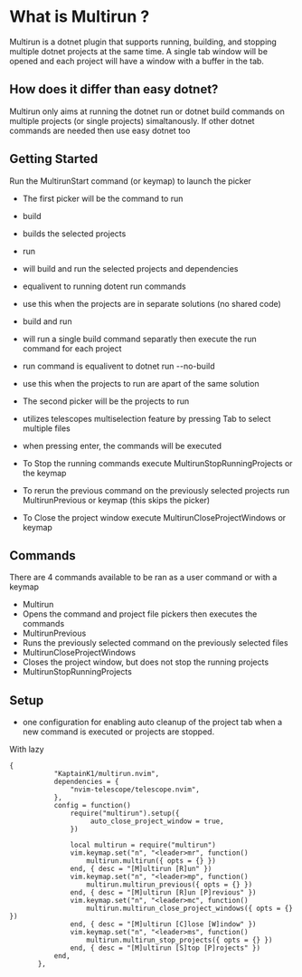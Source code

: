 # What is Multirun ?
Multirun is a dotnet plugin that supports running, building, and stopping multiple dotnet projects at the same time. A single tab window will be opened and each project will have a window with a buffer in the tab.

## How does it differ than easy dotnet?
Multirun only aims at running the dotnet run or dotnet build commands on multiple projects (or single projects) simaltanously. If other dotnet commands are needed then use easy dotnet too

## Getting Started
Run the MultirunStart command (or keymap) to launch the picker
 - The first picker will be the command to run
  - build
   - builds the selected projects
  - run
   - will build and run the selected projects and dependencies
   - equalivent to running dotent run commands
   - use this when the projects are in separate solutions (no shared code)
  - build and run
   - will run a single build command separatly then execute the run command for each project
   - run command is equalivent to dotnet run --no-build
   - use this when the projects to run are apart of the same solution

 - The second picker will be the projects to run
  - utilizes telescopes multiselection feature by pressing Tab to select multiple files
  - when pressing enter, the commands will be executed

- To Stop the running commands execute MultirunStopRunningProjects or the keymap
- To rerun the previous command on the previously selected projects run MultirunPrevious or keymap (this skips the picker)
- To Close the project window execute MultirunCloseProjectWindows or keymap

## Commands
There are 4 commands available to be ran as a user command or with a keymap
- Multirun
 - Opens the command and project file pickers then executes the commands
- MultirunPrevious
 - Runs the previously selected command on the previously selected files
- MultirunCloseProjectWindows
 - Closes the project window, but does not stop the running projects
- MultirunStopRunningProjects

## Setup
 - one configuration for enabling auto cleanup of the project tab when a new command is executed or projects are stopped.

 With lazy
 ```nvim
{
			"KaptainK1/multirun.nvim",
			dependencies = {
				"nvim-telescope/telescope.nvim",
			},
			config = function()
				require("multirun").setup({
					 auto_close_project_window = true,
				})
	
				local multirun = require("multirun")
				vim.keymap.set("n", "<leader>mr", function()
					multirun.multirun({ opts = {} })
				end, { desc = "[M]ultirun [R]un" })
				vim.keymap.set("n", "<leader>mp", function()
					multirun.multirun_previous({ opts = {} })
				end, { desc = "[M]ultirun [R]un [P]revious" })
				vim.keymap.set("n", "<leader>mc", function()
					multirun.multirun_close_project_windows({ opts = {} })
				end, { desc = "[M]ultirun [C]lose [W]indow" })
				vim.keymap.set("n", "<leader>ms", function()
					multirun.multirun_stop_projects({ opts = {} })
				end, { desc = "[M]ultirun [S]top [P]rojects" })
			end,
		},
 ```
